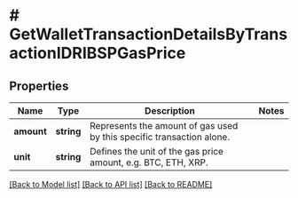 # # GetWalletTransactionDetailsByTransactionIDRIBSPGasPrice

## Properties

Name | Type | Description | Notes
------------ | ------------- | ------------- | -------------
**amount** | **string** | Represents the amount of gas used by this specific transaction alone. |
**unit** | **string** | Defines the unit of the gas price amount, e.g. BTC, ETH, XRP. |

[[Back to Model list]](../../README.md#models) [[Back to API list]](../../README.md#endpoints) [[Back to README]](../../README.md)
